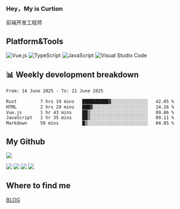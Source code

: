 ### Hey，My is Curtion
前端开发工程师
## Platform&Tools

![Vue.js](https://img.shields.io/badge/-Vue.js-4FC08D?style=flat-square&logo=Vue.js&logoColor=white)
![TypeScript](https://img.shields.io/badge/-TypeScript-007ACC?style=flat-square&logo=typescript&logoColor=white)
![JavaScript](https://img.shields.io/badge/-JavaScript-F7DF1E?style=flat-square&logo=javascript&logoColor=black)
![Visual Studio Code](https://img.shields.io/badge/-VSCode-007ACC?style=flat-square&logo=Visual-Studio-Code&logoColor=white)

## 📊 Weekly development breakdown

<!--START_SECTION:waka-->

```txt
From: 14 June 2025 - To: 21 June 2025

Rust         7 hrs 19 mins   ██████████▓░░░░░░░░░░░░░░   42.05 %
HTML         2 hrs 29 mins   ███▓░░░░░░░░░░░░░░░░░░░░░   14.26 %
Vue.js       1 hr 43 mins    ██▒░░░░░░░░░░░░░░░░░░░░░░   09.86 %
JavaScript   1 hr 35 mins    ██▒░░░░░░░░░░░░░░░░░░░░░░   09.11 %
Markdown     50 mins         █▒░░░░░░░░░░░░░░░░░░░░░░░   04.85 %
```

<!--END_SECTION:waka-->

## My Github

![](http://github-profile-summary-cards.vercel.app/api/cards/profile-details?username=curtion&theme=nord_bright)

![](http://github-profile-summary-cards.vercel.app/api/cards/stats?username=curtion&theme=nord_bright)
![](http://github-profile-summary-cards.vercel.app/api/cards/productive-time?username=curtion&theme=nord_bright&utcOffset=8)
![](http://github-profile-summary-cards.vercel.app/api/cards/repos-per-language?username=curtion&theme=nord_bright)
![](http://github-profile-summary-cards.vercel.app/api/cards/most-commit-language?username=curtion&theme=nord_bright)

## Where to find me

[BLOG](https://blog.3gxk.net)
